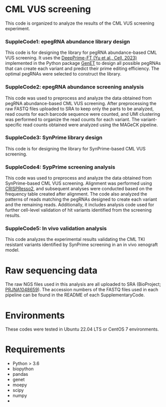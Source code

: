 # CML VUS screening

This code is organized to analyze the results of the CML VUS screening experiment.

### SuppleCode1: epegRNA abundance library design  
This code is for designing the library for pegRNA abundance-based CML VUS screening. It uses the [DeepPrime-FT (Yu et al., Cell, 2023)](https://doi.org/10.1016/j.cell.2023.03.034) implemented in the Python package [GenET](https://github.com/Goosang-Yu/genet) to design all possible pegRNAs that can create each variant and predict their prime editing efficiency. The optimal pegRNAs were selected to construct the library.


### SuppleCode2: epegRNA abundance screening analysis  
This code was used to preprocess and analyze the data obtained from pegRNA abundance-based CML VUS screening. After preprocessing the raw FASTQ files uploaded to SRA to keep only the parts to be analyzed, read counts for each barcode sequence were counted, and UMI clustering was performed to organize the read counts for each variant. The variant-specific read counts obtained were analyzed using the MAGeCK pipeline.

### SuppleCode3: SynPrime library design  
This code is for designing the library for SynPrime-based CML VUS screening.


### SuppleCode4: SypPrime screening analysis  
This code was used to preprocess and analyze the data obtained from SynPrime-based CML VUS screening. Alignment was performed using [CRISPResso2](https://github.com/pinellolab/CRISPResso2), and subsequent analyses were conducted based on the frequency table created after alignment. The code also analyzed the patterns of reads matching the pegRNAs designed to create each variant and the remaining reads. Additionally, it includes analysis code used for further cell-level validation of hit variants identified from the screening results.

### SuppleCode5: In vivo validation analysis  
This code analyzes the experimental results validating the CML TKI resistant variants identified by SynPrime screening in an in vivo xenograft model.


# Raw sequencing data
The raw NGS files used in this analysis are all uploaded to SRA (BioProject; [PRJNA1048659](https://www.ncbi.nlm.nih.gov/sra/?term=PRJNA1048659)). The accession numbers of the FASTQ files used in each pipeline can be found in the README of each SupplementaryCode.

# Environments
These codes were tested in Ubuntu 22.04 LTS or CentOS 7 environments.


# Requirements
- Python > 3.6
- biopython
- pandas
- genet
- moepy
- scipy
- numpy
- 
